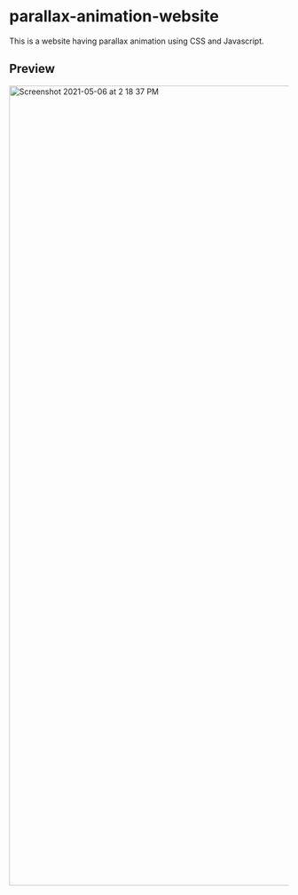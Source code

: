 # parallax-animation-website
This is a website having parallax animation using CSS and Javascript.
## Preview
<img width="1440" alt="Screenshot 2021-05-06 at 2 18 37 PM" src="https://user-images.githubusercontent.com/64217477/117269673-1ebcdd80-ae76-11eb-965f-5b9a48448e2f.png">
